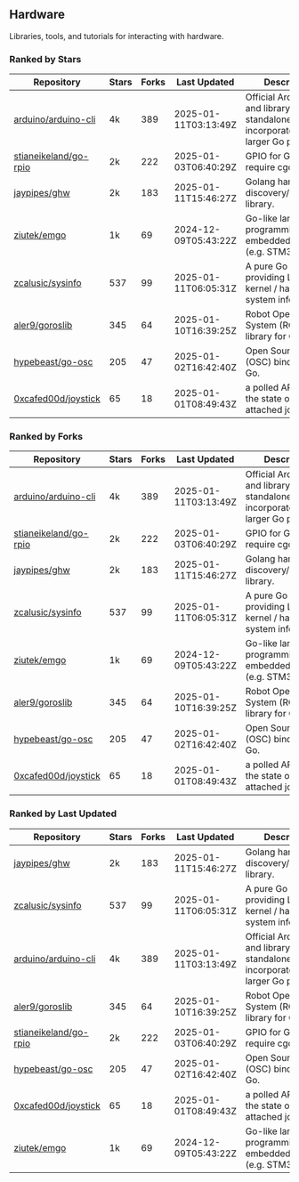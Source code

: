 ## Hardware

Libraries, tools, and tutorials for interacting with hardware.

### Ranked by Stars

| Repository | Stars | Forks | Last Updated | Description | 
|------------|-------|-------|--------------|-------------|
| [arduino/arduino-cli](https://github.com/arduino/arduino-cli) | 4k | 389 | 2025-01-11T03:13:49Z |  Official Arduino CLI and library. Can run standalone, or be incorporated into larger Go projects. |
| [stianeikeland/go-rpio](https://github.com/stianeikeland/go-rpio) | 2k | 222 | 2025-01-03T06:40:29Z |  GPIO for Go, doesn't require cgo. |
| [jaypipes/ghw](https://github.com/jaypipes/ghw) | 2k | 183 | 2025-01-11T15:46:27Z |  Golang hardware discovery/inspection library. |
| [ziutek/emgo](https://github.com/ziutek/emgo) | 1k | 69 | 2024-12-09T05:43:22Z |  Go-like language for programming embedded systems (e.g. STM32 MCU). |
| [zcalusic/sysinfo](https://github.com/zcalusic/sysinfo) | 537 | 99 | 2025-01-11T06:05:31Z |  A pure Go library providing Linux OS / kernel / hardware system information. |
| [aler9/goroslib](https://github.com/aler9/goroslib) | 345 | 64 | 2025-01-10T16:39:25Z |  Robot Operating System (ROS) library for Go. |
| [hypebeast/go-osc](https://github.com/hypebeast/go-osc) | 205 | 47 | 2025-01-02T16:42:40Z |  Open Sound Control (OSC) bindings for Go. |
| [0xcafed00d/joystick](https://github.com/0xcafed00d/joystick) | 65 | 18 | 2025-01-01T08:49:43Z |  a polled API to read the state of an attached joystick. |

### Ranked by Forks

| Repository | Stars | Forks | Last Updated | Description | 
|------------|-------|-------|--------------|-------------|
| [arduino/arduino-cli](https://github.com/arduino/arduino-cli) | 4k | 389 | 2025-01-11T03:13:49Z |  Official Arduino CLI and library. Can run standalone, or be incorporated into larger Go projects. |
| [stianeikeland/go-rpio](https://github.com/stianeikeland/go-rpio) | 2k | 222 | 2025-01-03T06:40:29Z |  GPIO for Go, doesn't require cgo. |
| [jaypipes/ghw](https://github.com/jaypipes/ghw) | 2k | 183 | 2025-01-11T15:46:27Z |  Golang hardware discovery/inspection library. |
| [zcalusic/sysinfo](https://github.com/zcalusic/sysinfo) | 537 | 99 | 2025-01-11T06:05:31Z |  A pure Go library providing Linux OS / kernel / hardware system information. |
| [ziutek/emgo](https://github.com/ziutek/emgo) | 1k | 69 | 2024-12-09T05:43:22Z |  Go-like language for programming embedded systems (e.g. STM32 MCU). |
| [aler9/goroslib](https://github.com/aler9/goroslib) | 345 | 64 | 2025-01-10T16:39:25Z |  Robot Operating System (ROS) library for Go. |
| [hypebeast/go-osc](https://github.com/hypebeast/go-osc) | 205 | 47 | 2025-01-02T16:42:40Z |  Open Sound Control (OSC) bindings for Go. |
| [0xcafed00d/joystick](https://github.com/0xcafed00d/joystick) | 65 | 18 | 2025-01-01T08:49:43Z |  a polled API to read the state of an attached joystick. |

### Ranked by Last Updated

| Repository | Stars | Forks | Last Updated | Description | 
|------------|-------|-------|--------------|-------------|
| [jaypipes/ghw](https://github.com/jaypipes/ghw) | 2k | 183 | 2025-01-11T15:46:27Z |  Golang hardware discovery/inspection library. |
| [zcalusic/sysinfo](https://github.com/zcalusic/sysinfo) | 537 | 99 | 2025-01-11T06:05:31Z |  A pure Go library providing Linux OS / kernel / hardware system information. |
| [arduino/arduino-cli](https://github.com/arduino/arduino-cli) | 4k | 389 | 2025-01-11T03:13:49Z |  Official Arduino CLI and library. Can run standalone, or be incorporated into larger Go projects. |
| [aler9/goroslib](https://github.com/aler9/goroslib) | 345 | 64 | 2025-01-10T16:39:25Z |  Robot Operating System (ROS) library for Go. |
| [stianeikeland/go-rpio](https://github.com/stianeikeland/go-rpio) | 2k | 222 | 2025-01-03T06:40:29Z |  GPIO for Go, doesn't require cgo. |
| [hypebeast/go-osc](https://github.com/hypebeast/go-osc) | 205 | 47 | 2025-01-02T16:42:40Z |  Open Sound Control (OSC) bindings for Go. |
| [0xcafed00d/joystick](https://github.com/0xcafed00d/joystick) | 65 | 18 | 2025-01-01T08:49:43Z |  a polled API to read the state of an attached joystick. |
| [ziutek/emgo](https://github.com/ziutek/emgo) | 1k | 69 | 2024-12-09T05:43:22Z |  Go-like language for programming embedded systems (e.g. STM32 MCU). |

